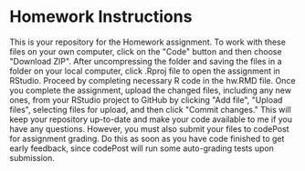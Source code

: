 # Homework Instructions

This is your repository for the Homework assignment. To work with these files on your own computer, click on the "Code" button and then choose "Download ZIP". After uncompressing the folder and saving the files in a folder on your local computer, click .Rproj file to open the assignment in RStudio. Proceed by completing necessary R code in the hw.RMD file. Once you complete the assignment, upload the changed files, including any new ones, from your RStudio project to GitHub by clicking "Add file", "Upload files", selecting files for upload, and then click "Commit changes." This will keep your repository up-to-date and make your code available to me if you have any questions. However, you must also submit your files to codePost for assignment grading. Do this as soon as you have code finished to get early feedback, since codePost will run some auto-grading tests upon submission. 
